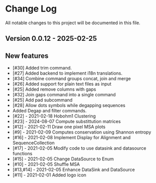 # Change Log

All notable changes to this project will be documented in this file.

## Version 0.0.12 - 2025-02-25

## New features


- [#30] Added trim command.
- [#27] Added backend to implement i18n translations.
- [#34] Combine command groups concat, join and merge
- [#26] Added support for plain text files as input
- [#25] Added remove columns with gaps
- [#32] Join gaps command into a single command
- [#25] Add pad subcommand
- [#28] Allow dots symbols while degapping sequences
- Added Degap and filter commands.
- [#22] - 2021-02-18 Hobohm1 Clustering
- [#23] - 2024-08-07 Compute substittution matrices
- [#12] - 2021-02-11 Draw one pixel MSA plots
- [#9] - 2021-02-09 Computes conservation using Shannon entropy
- [#16] - 2021-02-08 Implement Display for Alignment and SequenceCollection
- [#17] - 2021-02-05 Modify code to use datasink and datasource functions
- [#15] - 2021-02-05 Change DataSource to Enum
- [#10] - 2021-02-05 Shuffle MSA
- [#13,#14] - 2021-02-05 Enhance DataSink and DataSource
- [#11] - 2021-02-01 Added logo icon
